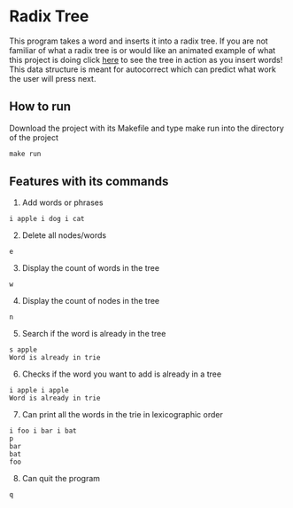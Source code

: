 # Radix Tree

This program takes a word and inserts it into a radix tree. If you are not familiar of what a radix tree is or would like an animated example of what this project is doing click [here](https://www.cs.usfca.edu/~galles/visualization/RadixTree.html) to see the tree in action as you insert words! This data structure is meant for autocorrect which can predict what work the user will press next. 

## How to run
Download the project with its Makefile and type make run into the directory of the project 
```python
make run
```

## Features with its commands
1. Add words or phrases
```
i apple i dog i cat
```
2. Delete all nodes/words
```
e
```
3. Display the count of words in the tree
```
w
```
4. Display the count of nodes in the tree
```
n
```
5. Search if the word is already in the tree
```
s apple 
Word is already in trie
```
6. Checks if the word you want to add is already in a tree 
```
i apple i apple
Word is already in trie
```
7. Can print all the words in the trie in lexicographic order

```
i foo i bar i bat
p
bar
bat
foo
```

8. Can quit the program
```
q
